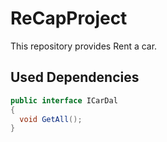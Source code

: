 # ReCapProject

This repository provides Rent a car.

## Used Dependencies

``` csharp
public interface ICarDal
{
  void GetAll();
}
```
